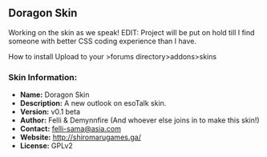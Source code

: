 ## Doragon Skin

Working on the skin as we speak!
EDIT: Project will be put on hold till I find someone with better CSS coding experience than I have.

How to install
Upload to your >forums directory>addons>skins

### Skin Information:
 - **Name:** Doragon Skin
 - **Description:** A new outlook on esoTalk skin.
 - **Version:** v0.1 beta
 - **Author:** Felli & Demynnfire (And whoever else joins in to make this skin!)
 - **Contact:** felli-sama@asia.com
 - **Website:** http://shiromarugames.ga/
 - **License:** GPLv2
